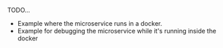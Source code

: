 TODO...

* Example where the microservice runs in a docker.
* Example for debugging the microservice while it's running inside the docker